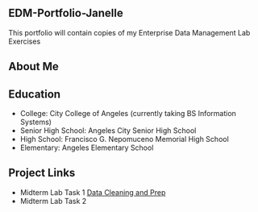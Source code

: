 ## EDM-Portfolio-Janelle
This portfolio will contain copies of my Enterprise Data Management Lab Exercises
## About Me
## Education
- College: City College of Angeles (currently taking BS Information Systems)
- Senior High School: Angeles City Senior High School
- High School: Francisco G. Nepomuceno Memorial High School
- Elementary: Angeles Elementary School
## Project Links
- Midterm Lab Task 1 [Data Cleaning and Prep]()
- Midterm Lab Task 2

